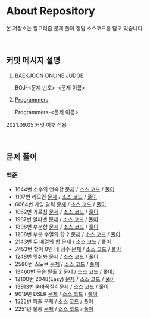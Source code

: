 # About Repository

본 저장소는 알고리즘 문제 풀이 정답 소스코드를 담고 있습니다.

<br/>

## 커밋 메시지 설명

1. [BAEKJOON ONLINE JUDGE](https://www.acmicpc.net)

    BOJ-<문제 번호>-<문제 이름>

2. [Programmers](https://programmers.co.kr)

    Programmers-<문제 이름>

2021.09.05 커밋 이후 적용

<br/>

## 문제 풀이

### 백준

- 1644번 소수의 연속합 [문제](https://www.acmicpc.net/problem/1644) / [소스 코드](BOJ/1644-prime_sum.cpp) / [풀이](https://distinct-bulb-c95.notion.site/1644-85119f79ffce4bfd9fcc1b91da36e288)
- 1107번 리모컨 [문제](https://www.acmicpc.net/problem/1107) / [소스 코드](BOJ/1107-remotecontroller.cpp) / [풀이](https://distinct-bulb-c95.notion.site/1107-0a7ecbe49469467da7846c65c48f720a)
- 6064번 카잉 달력 [문제](https://www.acmicpc.net/problem/1107) / [소스 코드](BOJ/6064-kaying.cpp) / [풀이](https://distinct-bulb-c95.notion.site/6064-5723fe949b8f45b7ac9e98394e808312)
- 1062번 가르침 [문제](https://www.acmicpc.net/problem/1062) / [소스 코드](BOJ/1062-teaching.cpp) / [풀이](https://distinct-bulb-c95.notion.site/1062-fe95166c182044f08afdd20aeafe613c)
- 1987번 알파벳 [문제](https://www.acmicpc.net/problem/1987) / [소스 코드](BOJ/1987-alphabet.cpp) / [풀이](https://distinct-bulb-c95.notion.site/1987-20bda1feafc74e7e9cac576158622b9c)
- 1806번 부분합 [문제](https://www.acmicpc.net/problem/1806) / [소스 코드](BOJ/1806-part_sum.cpp) / [풀이](https://distinct-bulb-c95.notion.site/1806-67110c6fdebb4c6a8341116d345a8056)
- 1208번 부분 수열의 합 2 [문제](https://www.acmicpc.net/problem/1208) / [소스 코드](BOJ/1208-subseries_sum_2.cpp) / [풀이](https://distinct-bulb-c95.notion.site/1208-2-b6d4f98fc87645639c91e7330cfafc62)
- 2143번 두 배열의 합 [문제](https://www.acmicpc.net/problem/2143) / [소스 코드](BOJ/2143-two_array_sum.cpp) / [풀이](https://distinct-bulb-c95.notion.site/2143-485a1d52d38946a497553b0b26b1d90f)
- 7453번 합이 0인 네 정수 [문제](https://www.acmicpc.net/problem/7453) / [소스 코드](BOJ/7453-four_num_sum_0.cpp) / [풀이](https://distinct-bulb-c95.notion.site/7453-0-1afbe512e51444f9b859a0ab2313ead4)
- 1248번 맞춰봐 [문제](https://www.acmicpc.net/problem/1248) / [소스 코드](BOJ/1248-give_answer.cpp) / [풀이](https://distinct-bulb-c95.notion.site/1248-438162ce2d354fcb8226d6c967e4b019)
- 2580번 스도쿠 [문제](https://www.acmicpc.net/problem/2580) / [소스 코드](BOJ/2580-sudoku.cpp) / [풀이](https://distinct-bulb-c95.notion.site/2580-7bd5452b86904cbf836a85681be3587f)
- 13460번 구슬 탈출 2 [문제](https://www.acmicpc.net/problem/13460) / [소스 코드](BOJ/13460-ball_exit.cpp) / [풀이](https://distinct-bulb-c95.notion.site/13460-2-1a168125551844e998c423d4fe76697a);
- 12100번 2048(Easy) [문제](https://www.acmicpc.net/problem/12100) / [소스 코드](BOJ/12100-2048(Easy).cpp) / [풀이](https://distinct-bulb-c95.notion.site/12100-2048-Easy-3fd52d3229fd4f93b2410e64afbb67f7)
- 13913번 숨바꼭질4 [문제](https://www.acmicpc.net/problem/13913) / [소스 코드](BOJ/13913-hide_and_seek_4.cpp) / [풀이](https://distinct-bulb-c95.notion.site/13913-4-c2166c67093340be8076bbfc2bf3f41c)
- 9019번 DSLR [문제](https://www.acmicpc.net/problem/9019) / [소스 코드](BOJ/9019-DSLR.cpp) / [풀이](https://distinct-bulb-c95.notion.site/9019-DSLR-51b0d47ddd4342c194c30fb44478c1c4)
- 1525번 퍼즐 [문제](https://www.acmicpc.net/problem/1525) / [소스 코드](BOJ/1525-puzzle.cpp) / [풀이](https://distinct-bulb-c95.notion.site/1525-0616504278464828b001b9f5eb835911)
- 2251번 물통 [문제](https://www.acmicpc.net/problem/2251) / [소스 코드](BOJ/2251-water_bottle.cpp) / [풀이](https://distinct-bulb-c95.notion.site/2251-f8b4c749b88b447b9eb9567b4dda1ea3)